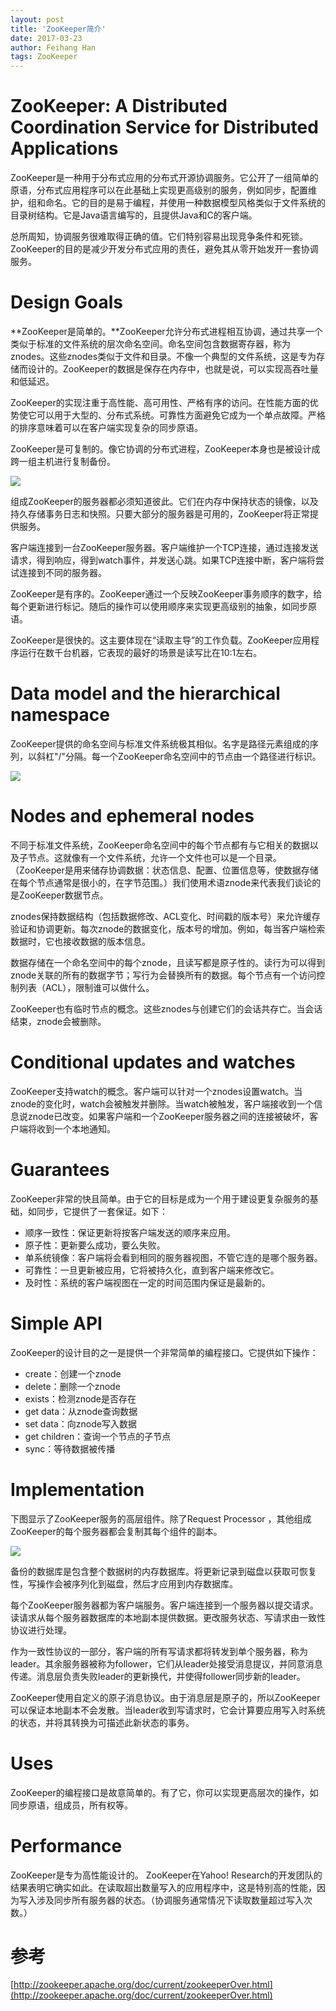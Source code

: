 ```yaml
---
layout: post
title: 'ZooKeeper简介'
date: 2017-03-23
author: Feihang Han
tags: ZooKeeper
---
```


# ZooKeeper: A Distributed Coordination Service for Distributed Applications

ZooKeeper是一种用于分布式应用的分布式开源协调服务。它公开了一组简单的原语，分布式应用程序可以在此基础上实现更高级别的服务，例如同步，配置维护，组和命名。它的目的是易于编程，并使用一种数据模型风格类似于文件系统的目录树结构。它是Java语言编写的，且提供Java和C的客户端。

总所周知，协调服务很难取得正确的值。它们特别容易出现竞争条件和死锁。ZooKeeper的目的是减少开发分布式应用的责任，避免其从零开始发开一套协调服务。

# Design Goals

**ZooKeeper是简单的。**ZooKeeper允许分布式进程相互协调，通过共享一个类似于标准的文件系统的层次命名空间。命名空间包含数据寄存器，称为znodes。这些znodes类似于文件和目录。不像一个典型的文件系统，这是专为存储而设计的。ZooKeeper的数据是保存在内存中，也就是说，可以实现高吞吐量和低延迟。

ZooKeeper的实现注重于高性能、高可用性、严格有序的访问。在性能方面的优势使它可以用于大型的、分布式系统。可靠性方面避免它成为一个单点故障。严格的排序意味着可以在客户端实现复杂的同步原语。

ZooKeeper是可复制的。像它协调的分布式进程，ZooKeeper本身也是被设计成跨一组主机进行复制备份。

![](http://zookeeper.apache.org/doc/current/images/zkservice.jpg)

组成ZooKeeper的服务器都必须知道彼此。它们在内存中保持状态的镜像，以及持久存储事务日志和快照。只要大部分的服务器是可用的，ZooKeeper将正常提供服务。

客户端连接到一台ZooKeeper服务器。客户端维护一个TCP连接，通过连接发送请求，得到响应，得到watch事件，并发送心跳。如果TCP连接中断，客户端将尝试连接到不同的服务器。

ZooKeeper是有序的。ZooKeeper通过一个反映ZooKeeper事务顺序的数字，给每个更新进行标记。随后的操作可以使用顺序来实现更高级别的抽象，如同步原语。

ZooKeeper是很快的。这主要体现在“读取主导”的工作负载。ZooKeeper应用程序运行在数千台机器，它表现的最好的场景是读写比在10:1左右。

# Data model and the hierarchical namespace

ZooKeeper提供的命名空间与标准文件系统极其相似。名字是路径元素组成的序列，以斜杠"/"分隔。每一个ZooKeeper命名空间中的节点由一个路径进行标识。

![](http://zookeeper.apache.org/doc/current/images/zknamespace.jpg)

# Nodes and ephemeral nodes

不同于标准文件系统，ZooKeeper命名空间中的每个节点都有与它相关的数据以及子节点。这就像有一个文件系统，允许一个文件也可以是一个目录。（ZooKeeper是用来储存协调数据：状态信息、配置、位置信息等，使数据存储在每个节点通常是很小的，在字节范围。）我们使用术语znode来代表我们谈论的是ZooKeeper数据节点。

znodes保持数据结构（包括数据修改、ACL变化、时间戳的版本号）来允许缓存验证和协调更新。每次znode的数据变化，版本号的增加。例如，每当客户端检索数据时，它也接收数据的版本信息。

数据存储在一个命名空间中的每个znode，且读写都是原子性的。读行为可以得到znode关联的所有的数据字节；写行为会替换所有的数据。每个节点有一个访问控制列表（ACL），限制谁可以做什么。

ZooKeeper也有临时节点的概念。这些znodes与创建它们的会话共存亡。当会话结束，znode会被删除。

# Conditional updates and watches

ZooKeeper支持watch的概念。客户端可以针对一个znodes设置watch。当znode的变化时，watch会被触发并删除。当watch被触发，客户端接收到一个信息说znode已改变。如果客户端和一个ZooKeeper服务器之间的连接被破坏，客户端将收到一个本地通知。

# Guarantees

ZooKeeper非常的快且简单。由于它的目标是成为一个用于建设更复杂服务的基础，如同步，它提供了一套保证。如下：

* 顺序一致性：保证更新将按客户端发送的顺序来应用。
* 原子性：更新要么成功，要么失败。
* 单系统镜像：客户端将会看到相同的服务器视图，不管它连的是哪个服务器。
* 可靠性：一旦更新被应用，它将被持久化，直到客户端来修改它。
* 及时性：系统的客户端视图在一定的时间范围内保证是最新的。

# Simple API

ZooKeeper的设计目的之一是提供一个非常简单的编程接口。它提供如下操作：

* create：创建一个znode
* delete：删除一个znode
* exists：检测znode是否存在
* get data：从znode查询数据
* set data：向znode写入数据
* get children：查询一个节点的子节点
* sync：等待数据被传播

# Implementation

下图显示了ZooKeeper服务的高层组件。除了Request Processor ，其他组成ZooKeeper的每个服务器都会复制其每个组件的副本。

![](http://zookeeper.apache.org/doc/current/images/zkcomponents.jpg)

备份的数据库是包含整个数据树的内存数据库。将更新记录到磁盘以获取可恢复性，写操作会被序列化到磁盘，然后才应用到内存数据库。

每个ZooKeeper服务器都为客户端服务。客户端连接到一个服务器以提交请求。读请求从每个服务器数据库的本地副本提供数据。更改服务状态、写请求由一致性协议进行处理。


作为一致性协议的一部分，客户端的所有写请求都将转发到单个服务器，称为leader。其余服务器被称为follower，它们从leader处接受消息提议，并同意消息传递。消息层负责失败leader的更新换代，并使得follower同步新的leader。


ZooKeeper使用自定义的原子消息协议。由于消息层是原子的，所以ZooKeeper可以保证本地副本不会发散。当leader收到写请求时，它会计算要应用写入时系统的状态，并将其转换为可描述此新状态的事务。

# Uses

ZooKeeper的编程接口是故意简单的。有了它，你可以实现更高层次的操作，如同步原语，组成员，所有权等。

# Performance

ZooKeeper是专为高性能设计的。 ZooKeeper在Yahoo! Research的开发团队的结果表明它确实如此。在读取超出数量写入的应用程序中，这是特别高的性能，因为写入涉及同步所有服务器的状态。（协调服务通常情况下读取数量超过写入次数。）

# 参考

[http://zookeeper.apache.org/doc/current/zookeeperOver.html](http://zookeeper.apache.org/doc/current/zookeeperOver.html)



